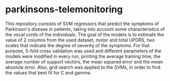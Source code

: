 # parkinsons-telemonitoring

This repository consists of SVM regressors that predict the symptoms of Parkinson's disease in patients, taking into account some characteristics of the vocal cords of the individuals. The goal of the models is to estimate the value of 2 columns from the used dataset, motor and total UPDRS, two scales that indicate the degree of severity of the symptoms. For that purpose, 5-fold cross validation was used and different parameters of the models were modified in every run, printing the average training time, the average number of support vectors, the mean squared error and the mean absolute error. Also, grid search was applied to the SVMs, in order to find the values that best fit for C and gamma.
